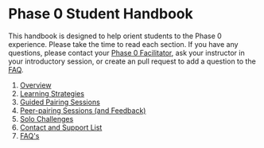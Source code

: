 # Phase 0 Student Handbook

This handbook is designed to help orient students to the Phase 0 experience. Please take the time to read each section. If you have any questions, please contact your <a href="https://github.com/Devbootcamp/phase_0_handbook/blob/master/contact_and_support_list.md" target="_blank"> Phase 0 Facilitator</a>, ask your instructor in your introductory session, or create an pull request to add a question to the <a href="https://github.com/Devbootcamp/phase_0_handbook/blob/master/FAQ.md" target="_blank">FAQ</a>. 


1. <a href="https://github.com/Devbootcamp/phase_0_handbook/blob/master/overview.md" target="_blank">Overview</a>
2. <a href="https://github.com/Devbootcamp/phase_0_handbook/blob/master/learning_strategies.md" target="_blank">Learning Strategies</a>
3. <a href="https://github.com/Devbootcamp/phase_0_handbook/blob/master/guided_pairing_sessions.md" target="_blank">Guided Pairing Sessions</a>
4. <a href="https://github.com/Devbootcamp/phase_0_handbook/blob/master/peer-pairing_sessions.md" target="_blank">Peer-pairing Sessions (and Feedback)</a>
5. <a href="https://github.com/Devbootcamp/phase_0_handbook/blob/master/solo_challenges.md" target="_blank">Solo Challenges</a>
6. <a href="https://github.com/Devbootcamp/phase_0_handbook/blob/master/contact_and_support_list.md" target="_blank">Contact and Support List</a>
7. <a href="https://github.com/Devbootcamp/phase_0_handbook/blob/master/FAQ.md" target="_blank">FAQ's</a>

<!--8. <a href="" target="blank">Useful links</a>-->
